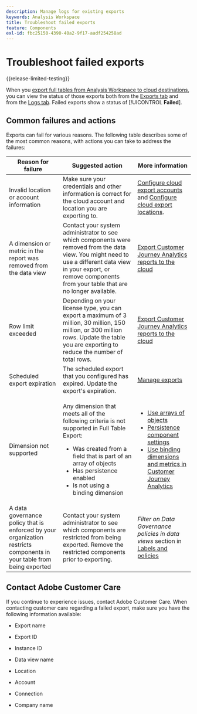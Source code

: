```yaml
---
description: Manage logs for existing exports
keywords: Analysis Workspace
title: Troubleshoot failed exports
feature: Components
exl-id: fbc25150-4390-40a2-9f17-aadf254258ad
---
```

# Troubleshoot failed exports

{{release-limited-testing}}

When you [export full tables from Analysis Workspace to cloud destinations](/help/analysis-workspace/export/export-cloud.md), you can view the status of those exports both from the [Exports tab](/help/components/exports/manage-exports.md) and from the [Logs tab](/help/components/exports/manage-export-logs.md). Failed exports show a status of [!UICONTROL **Failed**].

## Common failures and actions

Exports can fail for various reasons. The following table describes some of the most common reasons, with actions you can take to address the failures:

|Reason for failure | Suggested action | More information |
|---------|----------|---------|
| Invalid location or account information | Make sure your credentials and other information is correct for the cloud account and location you are exporting to. | [Configure cloud export accounts](/help/components/exports/cloud-export-accounts.md) and [Configure cloud export locations](/help/components/exports/cloud-export-locations.md). |
| A dimension or metric in the report was removed from the data view | Contact your system administrator to see which components were removed from the data view. You might need to use a different data view in your export, or remove components from your table that are no longer available.  | [Export Customer Journey Analytics reports to the cloud](/help/analysis-workspace/export/export-cloud.md) |
| Row limit exceeded | Depending on your license type, you can export a maximum of 3 million, 30 million, 150 million, or 300 million rows. Update the table you are exporting to reduce the number of total rows. | [Export Customer Journey Analytics reports to the cloud](/help/analysis-workspace/export/export-cloud.md) |
| Scheduled export expiration | The scheduled export that you configured has expired. Update the export's expiration. | [Manage exports](/help/components/exports/manage-exports.md) |
| Dimension not supported | <p>Any dimension that meets all of the following criteria is not supported in Full Table Export:</p> <ul><li>Was created from a field that is part of an array of objects</li><li>Has persistence enabled<li>Is not using a binding dimension</li> | <ul><li>[Use arrays of objects](/help/use-cases/object-arrays.md)</li><li>[Persistence component settings](/help/data-views/component-settings/persistence.md)<li>[Use binding dimensions and metrics in Customer Journey Analytics](/help/use-cases/data-views/binding-dimensions-metrics.md)</li> |
| A data governance policy that is enforced by your organization restricts components in your table from being exported | Contact your system administrator to see which components are restricted from being exported. Remove the restricted components prior to exporting. | *Filter on Data Governance policies in data views* section in [Labels and policies](/help/data-views/data-governance.md) | 

## Contact Adobe Customer Care

If you continue to experience issues, contact Adobe Customer Care. When contacting customer care regarding a failed export, make sure you have the following information available:

* Export name

* Export ID

* Instance ID

* Data view name

* Location

* Account

* Connection

* Company name
